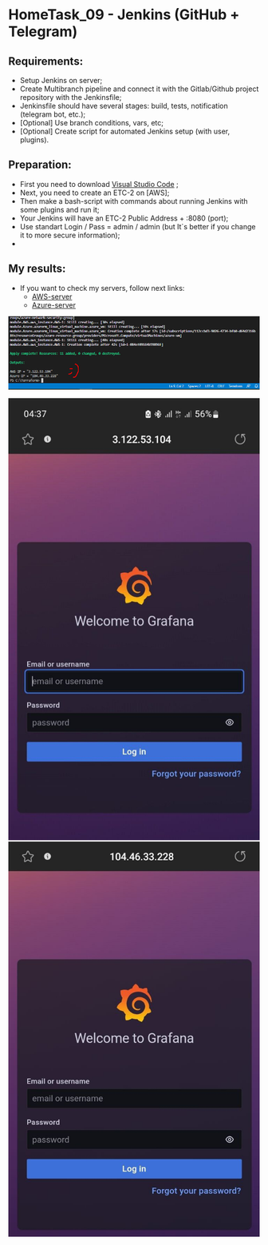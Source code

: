# HomeTask_09 - Jenkins (GitHub + Telegram)


## Requirements:
 - Setup Jenkins on server;
 - Create Multibranch pipeline and connect it with the Gitlab/Github project repository with the Jenkinsfile;
 - Jenkinsfile should have several stages: build, tests, notification (telegram bot, etc.);
 - [Optional] Use branch conditions, vars, etc;
 - [Optional] Create script for automated Jenkins setup (with user, plugins).

## Preparation:
 - First you need to download [Visual Studio Code][1] ;
 - Next, you need to create an ETC-2 on [AWS];
 - Then make a bash-script with commands about running Jenkins with some plugins and run it;
 - Your Jenkins will have an ETC-2 Public Address + :8080 (port);
 - Use standart Login / Pass = admin / admin (but It`s better if you change it to more secure information);
 - 
  
## My results:

- If you want to check my servers, follow next links:
  - [AWS-server](http://3.122.53.104/)
  - [Azure-server](http://104.46.33.228/)

![image](https://github.com/body21033/DevOps_BC/blob/main/Lab_06/img/outputs.jpg?raw=true)

![image](https://github.com/body21033/DevOps_BC/blob/main/Lab_06/img/AWS-server.jpg?raw=true)
![image](https://github.com/body21033/DevOps_BC/blob/main/Lab_06/img/Azure-server.jpg?raw=true)

[1]: https://code.visualstudio.com/download
[2]: https://www.youtube.com/watch?v=1GnEgFAFhN8&ab_channel=MorethanCertified
[3]: https://www.youtube.com/watch?v=4u2HQCSuQpo&t=152s&ab_channel=ADV-IT
[4]: https://www.youtube.com/watch?v=IHHIXf39Igo&t=194s&ab_channel=SkylinesAcademy


